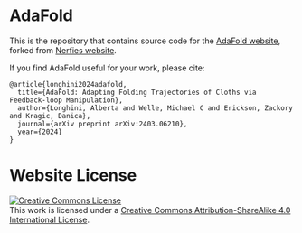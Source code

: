 # AdaFold
This is the repository that contains source code for the [AdaFold website](https://adafold.github.io), forked from [Nerfies website](https://nerfies.github.io).

If you find AdaFold useful for your work, please cite:
```
@article{longhini2024adafold,
  title={AdaFold: Adapting Folding Trajectories of Cloths via Feedback-loop Manipulation},
  author={Longhini, Alberta and Welle, Michael C and Erickson, Zackory and Kragic, Danica},
  journal={arXiv preprint arXiv:2403.06210},
  year={2024}
}
```

# Website License
<a rel="license" href="http://creativecommons.org/licenses/by-sa/4.0/"><img alt="Creative Commons License" style="border-width:0" src="https://i.creativecommons.org/l/by-sa/4.0/88x31.png" /></a><br />This work is licensed under a <a rel="license" href="http://creativecommons.org/licenses/by-sa/4.0/">Creative Commons Attribution-ShareAlike 4.0 International License</a>.

